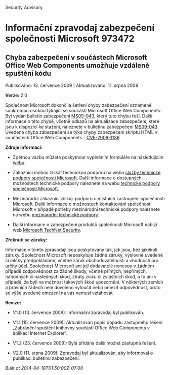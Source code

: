 ﻿---
Title: Informační zpravodaj zabezpečení společnosti Microsoft 973472

TOCTitle: 973472

ms:assetid: 973472

ms:mtpsurl: https://technet.microsoft.com/cs-CZ/library/973472(v=Security.10)

ms:contentKeyID: 61223600

---

Security Advisory

# Informační zpravodaj zabezpečení společnosti Microsoft 973472 #

## Chyba zabezpečení v součástech Microsoft Office Web Components umožňuje vzdálené spuštění kódu ##

Publikováno: 13. července 2009 | Aktualizováno: 11. srpna 2009

**Verze:** 2.0

Společnost Microsoft dokončila šetření chyby zabezpečení oznámené soukromou osobou týkající se součástí Microsoft Office Web Components. Byl vydán bulletin zabezpečení [MS09-043](http://go.microsoft.com/fwlink/?linkid=128110), který tuto chybu řeší. Další informace o této chybě, včetně odkazů na aktualizace zabezpečení, které jsou k dispozici ke stažení, naleznete v bulletinu zabezpečení [MS09-043](http://go.microsoft.com/fwlink/?linkid=128110). Uvedená chyba zabezpečení se týká chyby zabezpečení skriptu HTML v součástech Office Web Components - [CVE-2009-1136](http://www.cve.mitre.org/cgi-bin/cvename.cgi?name=cve-2006-1136).

**Zdroje informací:**

* Zpětnou vazbu můžete poskytnout vyplněním formuláře na následujícím [webu](https://support.microsoft.com/common/survey.aspx?scid=sw;en;1257&amp;amp;showpage=1&amp;amp;ws=technet&amp;amp;sd=tech).

* Zákazníci mohou získat technickou podporu na webu [služby technické podpory společnosti Microsoft](http://go.microsoft.com/fwlink/?linkid=21131). Další informace o dostupných možnostech technické podpory naleznete na webu [technické podpory společnosti Microsoft](http://support.microsoft.com/?ln=cs).

* Mezinárodní zákazníci získají podporu u místních zastoupení společnosti Microsoft. Další informace o možnostech kontaktování společnosti Microsoft v případě potřeby mezinárodní technické podpory naleznete na webu [mezinárodní technické podpory](http://go.microsoft.com/fwlink/?linkid=21155).

* Další informace o zabezpečení produktů společnosti Microsoft nabízí web [Microsoft TechNet Security](http://go.microsoft.com/fwlink/?linkid=21132).

**Zřeknutí se záruky:**

Informace v tomto zpravodaji jsou poskytovány tak, jak jsou, bez jakékoli záruky. Společnost Microsoft neposkytuje žádné záruky, výslovně uvedené či mlčky předpokládané, včetně záruk obchodovatelnosti a vhodnosti pro určitý účel. Společnost Microsoft ani její dodavatelé nenesou v žádném případě zodpovědnost za žádné škody, včetně přímých, nepřímých, náhodných či následných škod, ztráty zisku či zvláštních škod, a to ani v případě, že byli na možnost takových škod upozorněni. V některých zemích a právních řádech není dovoleno vyloučit nebo omezit odpovědnost, proto se výše uvedené omezení na vás nemusí vztahovat.

**Revize:**

* V1.0 (13. července 2009): Informační zpravodaj byl publikován.

* V1.1 (15. července 2009): Aktualizován popis dopadu zástupného řešení „Zabránění spuštění knihovny součástí Office Web Components v aplikaci Internet Explorer“.

* V1.2 (23. července 2009): Byla přidána další možná zástupná řešení.

* V2.0 (11. srpna 2009): Zpravodaj byl aktualizován, aby informoval o publikaci bulletinu zabezpečení.

*Built at 2014-04-18T01:50:00Z-07:00*


